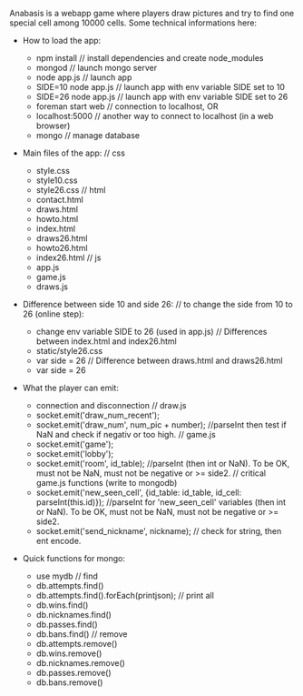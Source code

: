 Anabasis is a webapp game where players draw pictures and try to find one special cell among 10000 cells. Some technical informations here:

* How to load the app:
  * npm install // install dependencies and create node_modules
  * mongod // launch mongo server
  * node app.js // launch app
  * SIDE=10 node app.js // launch app with env variable SIDE set to 10
  * SIDE=26 node app.js // launch app with env variable SIDE set to 26
  * foreman start web // connection to localhost, OR
  * localhost:5000 // another way to connect to localhost (in a web browser)
  * mongo // manage database

* Main files of the app:
  // css
  * style.css
  * style10.css
  * style26.css
  // html
  * contact.html
  * draws.html
  * howto.html
  * index.html
  * draws26.html
  * howto26.html
  * index26.html
  // js
  * app.js
  * game.js
  * draws.js

* Difference between side 10 and side 26:
  // to change the side from 10 to 26 (online step):
  * change env variable SIDE to 26 (used in app.js)
  // Differences between index.html and index26.html
  * static/style26.css
  * var side = 26
  // Difference between draws.html and draws26.html
  * var side = 26

* What the player can emit:
  * connection and disconnection
  // draw.js
  * socket.emit('draw_num_recent');
  * socket.emit('draw_num', num_pic + number); //parseInt then test if NaN and check if negativ or too high.
  // game.js
  * socket.emit('game');
  * socket.emit('lobby');
  * socket.emit('room', id_table); //parseInt (then int or NaN). To be OK, must not be NaN, must not be negative or >= side2.
  // critical game.js functions (write to mongodb)
  * socket.emit('new_seen_cell', {id_table: id_table, id_cell: parseInt(this.id)}); //parseInt for 'new_seen_cell' variables (then int or NaN). To be OK, must not be NaN, must not be negative or >= side2.
  * socket.emit('send_nickname', nickname); // check for string, then ent encode.

* Quick functions for mongo:
  * use mydb
  // find
  * db.attempts.find()
  * db.attempts.find().forEach(printjson); // print all
  * db.wins.find()
  * db.nicknames.find()
  * db.passes.find()
  * db.bans.find()
  // remove
  * db.attempts.remove()
  * db.wins.remove()
  * db.nicknames.remove()
  * db.passes.remove()
  * db.bans.remove()

